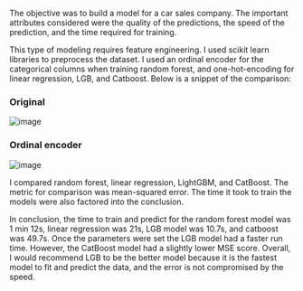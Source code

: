 The objective was to build a model for a car sales company. The important attributes considered were the quality of the predictions, the speed of the prediction, and the time required for training. 

This type of modeling requires feature engineering. I used scikit learn libraries to preprocess the dataset. I used an ordinal encoder for the categorical columns when training random forest, and one-hot-encoding for linear regression, LGB, and Catboost. Below is a snippet of the comparison: 
### Original
![image](https://github.com/hgharris03/TripleTenProjects/assets/106608681/5d1dcd38-6afb-4e27-a340-bb1e4105ec78)

### Ordinal encoder
![image](https://github.com/hgharris03/TripleTenProjects/assets/106608681/1d25a84c-4da9-45d0-9bfe-4b29c8eea480)

I compared random forest, linear regression, LightGBM, and CatBoost. The metric for comparison was mean-squared error. The time it took to train the models were also factored into the conclusion. 

In conclusion, the time to train and predict for the random forest model was 1 min 12s, linear regression was 21s, LGB model was 10.7s, and catboost was 49.7s. Once the parameters were set the LGB model had a faster run time. However, the CatBoost model had a slightly lower MSE score. Overall, I would recommend LGB to be the better model because it is the fastest model to fit and predict the data, and the error is not compromised by the speed.
